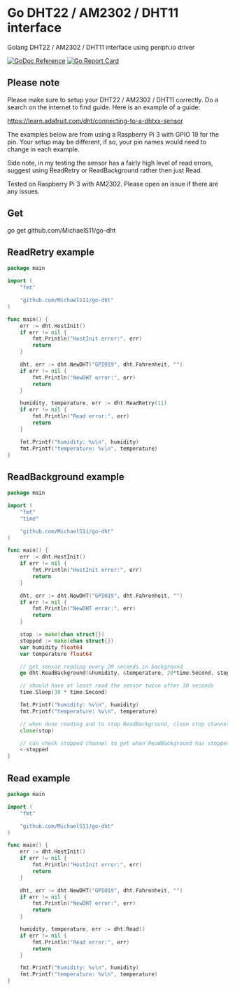 # Go DHT22 / AM2302 / DHT11 interface

Golang DHT22 / AM2302 / DHT11 interface using periph.io driver

[![GoDoc Reference](https://godoc.org/github.com/MichaelS11/go-dht?status.svg)](http://godoc.org/github.com/MichaelS11/go-dht)
[![Go Report Card](https://goreportcard.com/badge/github.com/MichaelS11/go-dht)](https://goreportcard.com/report/github.com/MichaelS11/go-dht)


## Please note

Please make sure to setup your DHT22 / AM2302 / DHT11 correctly. Do a search on the internet to find guide. Here is an example of a guide:

https://learn.adafruit.com/dht/connecting-to-a-dhtxx-sensor

The examples below are from using a Raspberry Pi 3 with GPIO 19 for the pin. Your setup may be different, if so, your pin names would need to change in each example.

Side note, in my testing the sensor has a fairly high level of read errors, suggest using ReadRetry or ReadBackground rather then just Read.

Tested on Raspberry Pi 3 with AM2302. Please open an issue if there are any issues.


## Get

go get github.com/MichaelS11/go-dht


## ReadRetry example

```go
package main

import (
	"fmt"

	"github.com/MichaelS11/go-dht"
)

func main() {
	err := dht.HostInit()
	if err != nil {
		fmt.Println("HostInit error:", err)
		return
	}

	dht, err := dht.NewDHT("GPIO19", dht.Fahrenheit, "")
	if err != nil {
		fmt.Println("NewDHT error:", err)
		return
	}

	humidity, temperature, err := dht.ReadRetry(11)
	if err != nil {
		fmt.Println("Read error:", err)
		return
	}

	fmt.Printf("humidity: %v\n", humidity)
	fmt.Printf("temperature: %v\n", temperature)
}

```


## ReadBackground example

```go
package main

import (
	"fmt"
	"time"

	"github.com/MichaelS11/go-dht"
)

func main() {
	err := dht.HostInit()
	if err != nil {
		fmt.Println("HostInit error:", err)
		return
	}

	dht, err := dht.NewDHT("GPIO19", dht.Fahrenheit, "")
	if err != nil {
		fmt.Println("NewDHT error:", err)
		return
	}

	stop := make(chan struct{})
	stopped := make(chan struct{})
	var humidity float64
	var temperature float64

	// get sensor reading every 20 seconds in background
	go dht.ReadBackground(&humidity, &temperature, 20*time.Second, stop, stopped)

	// should have at least read the sensor twice after 30 seconds
	time.Sleep(30 * time.Second)

	fmt.Printf("humidity: %v\n", humidity)
	fmt.Printf("temperature: %v\n", temperature)

	// when done reading and to stop ReadBackground, close stop channel
	close(stop)

	// can check stopped channel to get when ReadBackground has stopped
	<-stopped
}
```


## Read example

```go
package main

import (
	"fmt"

	"github.com/MichaelS11/go-dht"
)

func main() {
	err := dht.HostInit()
	if err != nil {
		fmt.Println("HostInit error:", err)
		return
	}

	dht, err := dht.NewDHT("GPIO19", dht.Fahrenheit, "")
	if err != nil {
		fmt.Println("NewDHT error:", err)
		return
	}

	humidity, temperature, err := dht.Read()
	if err != nil {
		fmt.Println("Read error:", err)
		return
	}

	fmt.Printf("humidity: %v\n", humidity)
	fmt.Printf("temperature: %v\n", temperature)
}

```
